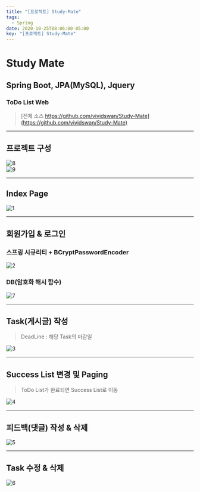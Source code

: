 ```yaml
---
title: "[프로젝트] Study-Mate"
tags:
  - Spring
date: 2020-10-25T08:06:00-05:00
key: "[프로젝트] Study-Mate"
---
```


# Study Mate
## Spring Boot, JPA(MySQL), Jquery
<!--more-->
### ToDo List Web
> [전체 소스 https://github.com/vividswan/Study-Mate](https://github.com/vividswan/Study-Mate)

- - -

## 프로젝트 구성

![8](/assets/images/201025-8.png)<br>
![9](/assets/images/201025-9.png)<br>

- - -

## Index Page

![1](/assets/images/201025-1.png)<br>

- - -

## 회원가입 & 로그인
### 스프링 시큐리티 + BCryptPasswordEncoder

![2](/assets/images/201025-2.gif)<br>

### DB(암호화 해시 함수)

![7](/assets/images/201025-7.png)<br>

- - -

## Task(게시글) 작성

> DeadLine : 해당 Task의 마감일

![3](/assets/images/201025-3.gif)<br>

- - -

## Success List 변경 및 Paging

> ToDo List가 완료되면 Success List로 이동

![4](/assets/images/201025-4.gif)<br>

- - -

## 피드백(댓글) 작성 & 삭제

![5](/assets/images/201025-5.gif)<br>

- - -

## Task 수정 & 삭제

![6](/assets/images/201025-6.gif)<br>